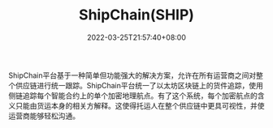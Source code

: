 ﻿---
weight: 
title: "ShipChain(SHIP)"
description: "ShipChain平台基于一种简单但功能强大的解决方案，允许在所有运营商之间对整个供应链进行统一跟踪"
date: 2022-03-25T21:57:40+08:00
lastmod: 2022-03-25T16:45:40+08:00
draft: false
authors: ["Metabd"]
featuredImage: "shipchainship.webp"
link: ""
tags: ["数字代币","ShipChain(SHIP)"]
categories: ["navigation"]
navigation: ["数字代币"]
lightgallery: true
toc: true
pinned: false
recommend: false
recommend1: false
---
ShipChain平台基于一种简单但功能强大的解决方案，允许在所有运营商之间对整个供应链进行统一跟踪。ShipChain平台统一了以太坊区块链上的货件追踪，使用侧链追踪每个智能合约上的单个加密地理航点。有了这个系统，每个加密航点的含义只能由货运本身的相关方解释。这使得托运人在整个供应链中更具可视性，并使运营商能够轻松沟通。
